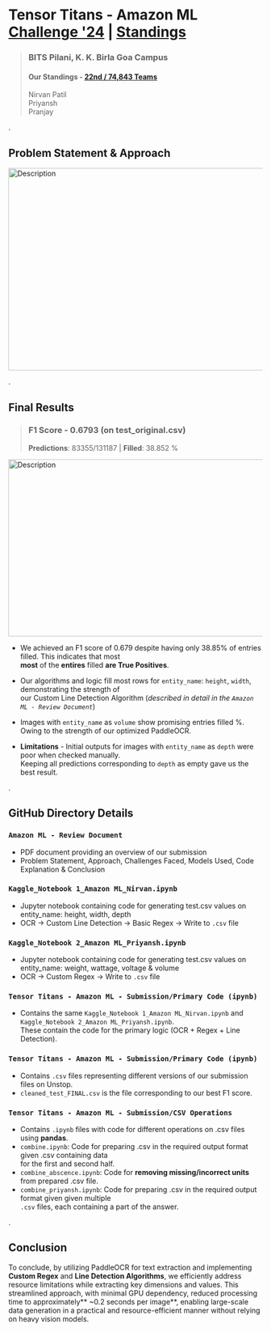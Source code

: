 # Tensor Titans - Amazon ML [Challenge '24](https://unstop.com/hackathons/amazon-ml-challenge-amazon-1100713/coding-challenge/200089) | [Standings](https://unstop.com/hackathons/amazon-ml-challenge-amazon-1100713/coding-challenge/200089)
> ### BITS Pilani, K. K. Birla Goa Campus <br>
> #### Our Standings - [**22nd / 74,843 Teams**](https://unstop.com/hackathons/amazon-ml-challenge-amazon-1100713/coding-challenge/200089)
> Nirvan Patil  <br>
> Priyansh <br>
> Pranjay

.
## Problem Statement & Approach
<img src="https://github.com/user-attachments/assets/1e8d218e-6669-4cef-b6a0-992168af053c" alt="Description" width="750" height="400">

.
## Final Results 
> ### F1 Score - **0.6793** (on test_original.csv)
> **Predictions**: 83355/131187 | **Filled**: 38.852 %

<img src="https://github.com/user-attachments/assets/307af941-7d46-47c3-827e-1c07ea70e5b8" alt="Description" width="750" height="350">

* We achieved an F1 score of 0.679 despite having only 38.85% of entries filled. This indicates that most <br>
**most** of the **entires** filled **are True Positives**.

* Our algorithms and logic fill most rows for `entity_name`: `height`, `width`, demonstrating the strength of <br>
our Custom Line Detection Algorithm (_described in detail in the `Amazon ML - Review Document`_)

* Images with `entity_name` as `volume` show promising entries filled %. Owing to the strength of our optimized PaddleOCR.
  
* **Limitations** - Initial outputs for images with `entity_name` as `depth` were poor when checked manually. <br>
Keeping all predictions corresponding to `depth` as empty gave us the best result.


.
## GitHub Directory Details

### `Amazon ML - Review Document`
* PDF document providing an overview of our submission
* Problem Statement, Approach, Challenges Faced, Models Used, Code Explanation & Conclusion

### `Kaggle_Notebook 1_Amazon ML_Nirvan.ipynb`
* Jupyter notebook containing code for generating test.csv values on entity_name: height, width, depth
* OCR -> Custom Line Detection -> Basic Regex -> Write to `.csv` file

### `Kaggle_Notebook 2_Amazon ML_Priyansh.ipynb`
* Jupyter notebook containing code for generating test.csv values on entity_name: weight, wattage, voltage & volume
* OCR -> Custom Regex -> Write to `.csv` file

### `Tensor Titans - Amazon ML - Submission/Primary Code (ipynb)`
* Contains the same `Kaggle_Notebook 1_Amazon ML_Nirvan.ipynb` and `Kaggle_Notebook 2_Amazon ML_Priyansh.ipynb`. <br>
These contain the code for the primary logic (OCR + Regex + Line Detection).

### `Tensor Titans - Amazon ML - Submission/Primary Code (ipynb)`
* Contains `.csv` files representing different versions of our submission files on Unstop.
* `cleaned_test_FINAL.csv` is the file corresponding to our best F1 score.

### `Tensor Titans - Amazon ML - Submission/CSV Operations`
* Contains `.ipynb` files with code for different operations on .csv files using **pandas**.
* `combine.ipynb`: Code for preparing .csv in the required output format given .csv containing data <br>
for the first and second half.
* `combine_abscence.ipynb`: Code for **removing missing/incorrect units** from prepared .csv file.
* `combine_priyansh.ipynb`: Code for preparing .csv in the required output format given given multiple <br>
`.csv` files, each containing a part of the answer.

.
## Conclusion

To conclude, by utilizing PaddleOCR for text extraction and implementing **Custom Regex** and **Line Detection Algorithms**, we efficiently address resource limitations while extracting key dimensions and values. This streamlined approach, with minimal GPU dependency, reduced processing time to approximately** ~0.2 seconds per image**, enabling large-scale data generation in a practical and resource-efficient manner without relying on heavy vision models.

